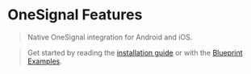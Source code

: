 
# OneSignal Features

>  Native OneSignal integration for Android and iOS.



> Get started by reading the [installation guide](/installation) or with the [Blueprint Examples](/components).

<div class="centered">
</div>
